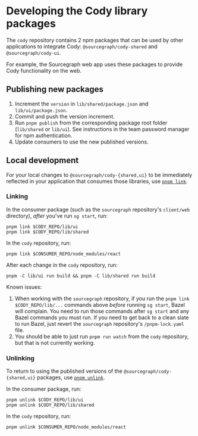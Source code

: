 # Developing the Cody library packages

The `cody` repository contains 2 npm packages that can be used by other applications to integrate Cody: `@sourcegraph/cody-shared` and `@sourcegraph/cody-ui`.

For example, the Sourcegraph web app uses these packages to provide Cody functionality on the web.

## Publishing new packages

1. Increment the `version` in `lib/shared/package.json` and `lib/ui/package.json`.
1. Commit and push the version increment.
1. Run `pnpm publish` from the corresponding package root folder (`lib/shared` or `lib/ui`). See instructions in the team password manager for npm authentication.
1. Update consumers to use the new published versions.

## Local development

For your local changes to `@sourcegraph/cody-{shared,ui}` to be immediately reflected in your application that consumes those libraries, use [`pnpm link`](https://pnpm.io/cli/link).

### Linking

In the consumer package (such as the `sourcegraph` repository's `client/web` directory), _after_ you've run `sg start`, run:

```shell
pnpm link $CODY_REPO/lib/ui
pnpm link $CODY_REPO/lib/shared
```

In the `cody` repository, run:

```shell
pnpm link $CONSUMER_REPO/node_modules/react
```

After each change in the `cody` repository, run:

```shell
pnpm -C lib/ui run build && pnpm -C lib/shared run build
```

Known issues:

1. When working with the `sourcegraph` repository, if you run the `pnpm link $CODY_REPO/lib/...` commands above _before_ running `sg start`, Bazel will complain. You need to run those commands after `sg start` and any Bazel commands you must run. If you need to get back to a clean slate to run Bazel, just revert the `sourcegraph` repository's `/pnpm-lock.yaml` file.
1. You should be able to just run `pnpm run watch` from the `cody` repository, but that is not currently working.

### Unlinking

To return to using the published versions of the `@sourcegraph/cody-{shared,ui}` packages, use [`pnpm unlink`](https://pnpm.io/cli/unlink).

In the consumer package, run:

```shell
pnpm unlink $CODY_REPO/lib/ui
pnpm unlink $CODY_REPO/lib/shared
```

In the `cody` repository, run:

```shell
pnpm unlink $CONSUMER_REPO/node_modules/react
```
